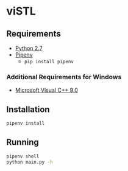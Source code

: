 # viSTL

## Requirements

- [Python 2.7](https://www.python.org/downloads/)
- [Pipenv](https://github.com/pypa/pipenv)
    - `pip install pipenv`

### Additional Requirements for Windows

- [Microsoft Visual C++ 9.0](http://aka.ms/vcpython27)

## Installation

```bash
pipenv install
```

## Running

```bash
pipenv shell
python main.py -h
```